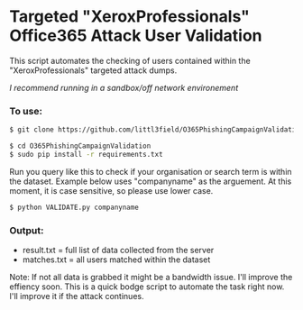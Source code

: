# Targeted "XeroxProfessionals" Office365 Attack User Validation 
This script automates the checking of users contained within the "XeroxProfessionals" targeted attack dumps.

*I recommend running in a sandbox/off network environement*

### To use: 
```sh
$ git clone https://github.com/littl3field/O365PhishingCampaignValidation.git
```
```sh
$ cd O365PhishingCampaignValidation
$ sudo pip install -r requirements.txt
```
Run you query like this to check if your organisation or search term is within the dataset. Example below uses "companyname" as the arguement. At this moment, it is case sensitive, so please use lower case. 
```sh
$ python VALIDATE.py companyname
```

### Output: 
- result.txt = full list of data collected from the server
- matches.txt = all users matched within the dataset

Note: If not all data is grabbed it might be a bandwidth issue. I'll improve the effiency soon.
This is a quick bodge script to automate the task right now. I'll improve it if the attack continues.

